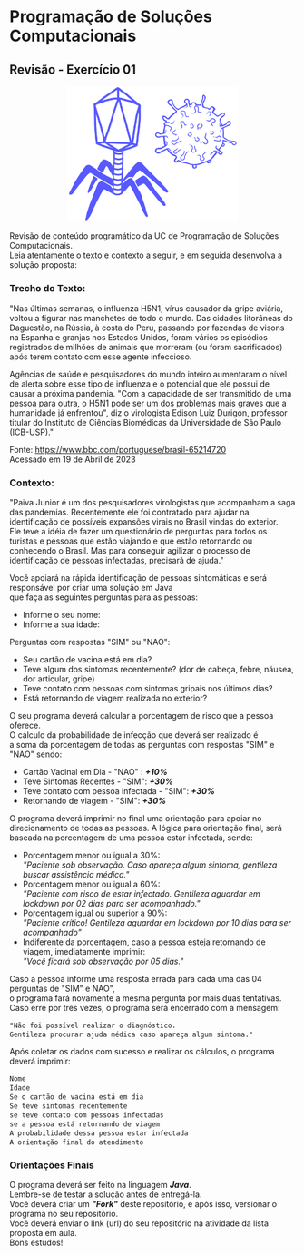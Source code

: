 # Programação de Soluções Computacionais

## Revisão - Exercício 01

<p align="center">
  <a href="#">
    <img src="lib\virus.png" width="300" alt="Virus">
  </a>
</p>

Revisão de conteúdo programático da UC de Programação de Soluções Computacionais.<br>
Leia atentamente o texto e contexto a seguir, e em seguida desenvolva a solução proposta:

### Trecho do Texto:

"Nas últimas semanas, o influenza H5N1, vírus causador da gripe aviária, voltou a figurar nas manchetes de todo o mundo.
Das cidades litorâneas do Daguestão, na Rússia, à costa do Peru, passando por fazendas de visons na Espanha
e granjas nos Estados Unidos, foram vários os episódios registrados de milhões de animais que morreram (ou foram sacrificados)
após terem contato com esse agente infeccioso.<br>

Agências de saúde e pesquisadores do mundo inteiro aumentaram o nível de alerta sobre esse tipo de influenza
e o potencial que ele possui de causar a próxima pandemia.
"Com a capacidade de ser transmitido de uma pessoa para outra, o H5N1 pode ser um dos problemas mais graves
que a humanidade já enfrentou", diz o virologista Edison Luiz Durigon, professor titular
do Instituto de Ciências Biomédicas da Universidade de São Paulo (ICB-USP)."

Fonte: https://www.bbc.com/portuguese/brasil-65214720 <br>
Acessado em 19 de Abril de 2023

 ### Contexto:

"Paiva Junior é um dos pesquisadores virologistas que acompanham a saga das pandemias.
Recentemente ele foi contratado para ajudar na identificação de possíveis expansões virais no Brasil vindas do exterior.<br>
Ele teve a idéia de fazer um questionário de perguntas para todos os turistas e pessoas que estão viajando
e que estão retornando ou conhecendo o Brasil.
Mas para conseguir agilizar o processo de identificação de pessoas infectadas, precisará de ajuda."

Você apoiará na rápida identificação de pessoas sintomáticas e será responsável por criar uma solução em Java<br>
que faça as seguintes perguntas para as pessoas:

- Informe o seu nome: 
- Informe a sua idade: 

Perguntas com respostas "SIM" ou "NAO":

- Seu cartão de vacina está em dia?
- Teve algum dos sintomas recentemente? 
  (dor de cabeça, febre, náusea, dor articular, gripe)
- Teve contato com pessoas com sintomas gripais nos últimos dias?
- Está retornando de viagem realizada no exterior?


O seu programa deverá calcular a porcentagem de risco que a pessoa oferece.<br>
O cálculo da probabilidade de infecção que deverá ser realizado é <br>
a soma da porcentagem de todas as perguntas com respostas "SIM" e "NAO" sendo:

- Cartão Vacinal em Dia - "NAO" : ***+10%***
- Teve Sintomas Recentes - "SIM": ***+30%***
- Teve contato com pessoa infectada - "SIM": ***+30%***
- Retornando de viagem - "SIM": ***+30%***

O programa deverá imprimir no final uma orientação para apoiar no direcionamento de todas as pessoas.
A lógica para orientação final, será baseada na porcentagem de uma pessoa estar infectada, sendo:

- Porcentagem menor ou igual a 30%: <br>*"Paciente sob observação. Caso apareça algum sintoma, gentileza buscar assistência médica."*
- Porcentagem menor ou igual a 60%: <br>*"Paciente com risco de estar infectado. Gentileza aguardar em lockdown por 02 dias para ser acompanhado."*
- Porcentagem igual ou superior a 90%: <br>*"Paciente crítico! Gentileza aguardar em lockdown por 10 dias para ser acompanhado"*
- Indiferente da porcentagem, caso a pessoa esteja retornando de viagem, imediatamente imprimir: <br>*"Você ficará sob observação por 05 dias."*

Caso a pessoa informe uma resposta errada para cada uma das 04 perguntas de "SIM" e NAO",<br>
o programa fará novamente a mesma pergunta por mais duas tentativas.<br>
Caso erre por três vezes, o programa será encerrado com a mensagem:

```text
"Não foi possível realizar o diagnóstico.
Gentileza procurar ajuda médica caso apareça algum sintoma."
```

Após coletar os dados com sucesso e realizar os cálculos, o programa deverá imprimir:

```text
Nome
Idade
Se o cartão de vacina está em dia
Se teve sintomas recentemente
se teve contato com pessoas infectadas
se a pessoa está retornando de viagem
A probabilidade dessa pessoa estar infectada
A orientação final do atendimento
```

### Orientações Finais

O programa deverá ser feito na linguagem ***Java***.<br>
Lembre-se de testar a solução antes de entregá-la.<br>
Você deverá criar um ***"Fork"*** deste repositório, e após isso, versionar o programa no seu repositório.<br>
Você deverá enviar o link (url) do seu repositório na atividade da lista proposta em aula.<br>
Bons estudos!